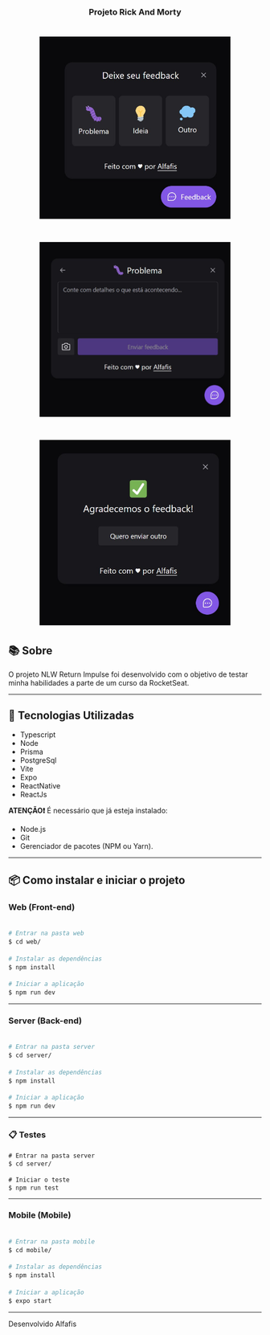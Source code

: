 <h3 align="center"> Projeto Rick And Morty </h3>

<h1 align="center">
    <img width= '380' src=".\public\Screenshot_1.jpg">
</h1>

<h1 align="center">
    <img width= '380' src=".\public\Screenshot_2.jpg">
</h1>

<h1 align="center">
    <img width= '380' src=".\public\Screenshot_3.jpg">
</h1>

## 📚 Sobre

O projeto NLW Return Impulse foi desenvolvido com o objetivo de testar minha habilidades a parte de um curso da RocketSeat.

---

## 🚀 Tecnologias Utilizadas

- Typescript
- Node
- Prisma
- PostgreSql
- Vite
- Expo
- ReactNative
- ReactJs

**ATENÇÃO❗** É necessário que já esteja instalado:

- Node.js
- Git
- Gerenciador de pacotes (NPM ou Yarn).

---

## 📦 Como instalar e iniciar o projeto

### Web (Front-end)

```bash

# Entrar na pasta web
$ cd web/

# Instalar as dependências
$ npm install

# Iniciar a aplicação
$ npm run dev

```

---

### Server (Back-end)

```bash

# Entrar na pasta server
$ cd server/

# Instalar as dependências
$ npm install

# Iniciar a aplicação
$ npm run dev

```

---

### 📋 Testes
```
# Entrar na pasta server
$ cd server/

# Iniciar o teste
$ npm run test
```

---

### Mobile (Mobile)

```bash

# Entrar na pasta mobile
$ cd mobile/

# Instalar as dependências
$ npm install

# Iniciar a aplicação
$ expo start

```

---

Desenvolvido Alfafis
